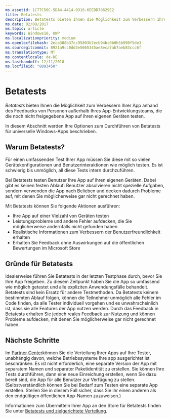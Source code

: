 ```yaml
---
ms.assetid: 1C77C50C-5DA4-4414-9316-6EEDD78629E2
title: Betatests
description: Betatests bieten Ihnen die Möglichkeit zum Verbessern Ihrer App anhand des Feedbacks von Personen außerhalb Ihres App-Entwicklungsteams, die die noch nicht freigegebene App auf ihren eigenen Geräten testen.
ms.date: 02/08/2017
ms.topic: article
keywords: Windows10, UWP
ms.localizationpriority: medium
ms.openlocfilehash: 2eca388b37cc95803b7ecb94bc0b0b5b990f5de3
ms.sourcegitcommit: 8921a9cc0dd3e5665345ae8eca7ab7aeb83ccc6f
ms.translationtype: MT
ms.contentlocale: de-DE
ms.lasthandoff: 12/11/2018
ms.locfileid: "8893450"
---
```

# <a name="beta-testing"></a>Betatests



*Betatests* bieten Ihnen die Möglichkeit zum Verbessern Ihrer App anhand des Feedbacks von Personen außerhalb Ihres App-Entwicklungsteams, die die noch nicht freigegebene App auf ihren eigenen Geräten testen.

In diesem Abschnitt werden Ihre Optionen zum Durchführen von Betatests für universelle Windows-Apps beschrieben.

## <a name="why-beta-test"></a>Warum Betatests?

Für einen umfassenden Test Ihrer App müssen Sie diese mit so vielen Gerätekonfigurationen und Benutzerinteraktionen wie möglich testen. Es ist schwierig bis unmöglich, all diese Tests intern durchzuführen.

Bei Betatests testen Benutzer Ihre App auf ihren eigenen Geräten. Dabei gibt es keinen festen Ablauf: Benutzer absolvieren nicht spezielle Aufgaben, sondern verwenden die App nach Belieben und decken dadurch Probleme auf, mit denen Sie möglicherweise gar nicht gerechnet haben.

Mit Betatests können Sie folgende Aktionen ausführen:

-   Ihre App auf einer Vielzahl von Geräten testen
-   Leistungsprobleme und andere Fehler aufdecken, die Sie möglicherweise andernfalls nicht gefunden haben
-   Realistische Informationen zum Verbessern der Benutzerfreundlichkeit erhalten
-   Erhalten Sie Feedback ohne Auswirkungen auf die öffentlichen Bewertungen im Microsoft Store

## <a name="when-to-beta-test"></a>Gründe für Betatests

Idealerweise führen Sie Betatests in der letzten Testphase durch, bevor Sie Ihre App freigeben. Zu diesem Zeitpunkt haben Sie die App so umfassend wie möglich getestet und alle expliziten Anwendungsfälle behandelt. Betatests sind kein Ersatz für andere Testmethoden. Da Betatests keinem bestimmten Ablauf folgen, können die Teilnehmer unmöglich alle Fehler im Code finden, da alle Tester individuell vorgehen und es unwahrscheinlich ist, dass sie alle Features der App nutzen werden. Durch das Feedback in Betatests erhalten Sie jedoch reales Feedback zur Nutzung und können Probleme aufdecken, mit denen Sie möglicherweise gar nicht gerechnet haben.

## <a name="next-steps"></a>Nächste Schritte

Im [Partner Center](https://partner.microsoft.com/dashboard)können Sie die Verteilung Ihrer Apps auf Ihre Tester, unabhängig davon, welche Betriebssysteme Ihre app ausgerichtet ist beschränken. Es ist nicht erforderlich, eine separate Version der App mit separatem Namen und separater Paketidentität zu erstellen. Sie können Ihre Tests durchführen, dann eine neue Einreichung erstellen, wenn Sie dazu bereit sind, die App für alle Benutzer zur Verfügung zu stellen. (Selbstverständlich können Sie bei Bedarf zum Testen eine separate App erstellen. Stellen Sie in diesem Fall sicher, dass Sie ihr einen anderen als den endgültigen öffentlichen App-Namen zuzuweisen.)

Informationen zum Übermitteln Ihrer App an den Store für Betatests finden Sie unter [Betatests und zielgerichtete Verteilung](../publish/beta-testing-and-targeted-distribution.md).

 

 




